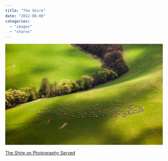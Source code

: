 ```yaml
---
title: "The Shire"
date: "2012-08-08"
categories: 
  - "images"
  - "shares"
---
```


![](images/tumblr_m8ako30Ipa1qz4vrlo1_640.jpg)

[The Shire on Photography Served](http://www.photographyserved.com/gallery/The-Shire/4416469)

